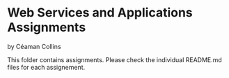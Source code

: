 # Web Services and Applications Assignments
by Céaman Collins

This folder contains assignments. Please check the individual README.md files for each assignement.
